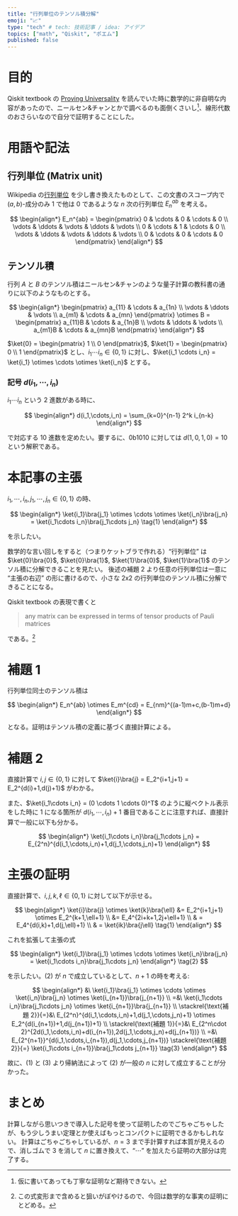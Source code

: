 ```yaml
---
title: "行列単位のテンソル積分解"
emoji: "📈"
type: "tech" # tech: 技術記事 / idea: アイデア
topics: ["math", "Qiskit", "ポエム"]
published: false
---
```


# 目的

Qiskit textbook の [Proving Universality](https://qiskit.org/textbook/ch-gates/proving-universality.html) を読んでいた時に数学的に非自明な内容があったので、ニールセン&チャンとかで調べるのも面倒くさいし[^1]、線形代数のおさらいなので自分で証明することにした。

[^1]: 仮に書いてあっても丁寧な証明など期待できない。

# 用語や記法

## 行列単位 (Matrix unit)

Wikipedia の[行列単位](https://ja.wikipedia.org/wiki/%E8%A1%8C%E5%88%97%E5%8D%98%E4%BD%8D) を少し書き換えたものとして、この文書のスコープ内で $(a,b)$-成分のみ 1 で他は 0 であるような $n$ 次の行列単位 $E_n^{ab}$ を考える。

$$
\begin{align*}
E_n^{ab} = \begin{pmatrix}
0 & \cdots & 0 & \cdots & 0 \\
\vdots & \ddots & \vdots & \ddots & \vdots \\
0 & \cdots & 1 & \cdots & 0 \\
\vdots & \ddots & \vdots & \ddots & \vdots \\
0 & \cdots & 0 & \cdots & 0
\end{pmatrix}
\end{align*}
$$

## テンソル積

行列 $A$ と $B$ のテンソル積はニールセン&チャンのような量子計算の教科書の通りに以下のようなものとする。

$$
\begin{align*}
\begin{pmatrix}
a_{11} & \cdots & a_{1n} \\
\vdots & \ddots & \vdots \\
a_{m1} & \cdots & a_{mn}
\end{pmatrix} \otimes B = \begin{pmatrix}
a_{11}B & \cdots & a_{1n}B \\
\vdots & \ddots & \vdots \\
a_{m1}B & \cdots & a_{mn}B
\end{pmatrix}
\end{align*}
$$

$\ket{0} = \begin{pmatrix} 1 \\ 0 \end{pmatrix}$, $\ket{1} = \begin{pmatrix} 0 \\ 1 \end{pmatrix}$ とし、$i_1\cdots i_n \in \{0,1\}$ に対し、$\ket{i_1 \cdots i_n} = \ket{i_1} \otimes \cdots \otimes \ket{i_n}$ とする。

### 記号 $d(i_1,\cdots,i_n)$

$i_1\cdots i_n$ という 2 進数がある時に、

$$
\begin{align*}
d(i_1,\cdots,i_n) = \sum_{k=0}^{n-1} 2^k i_{n-k}
\end{align*}
$$

で対応する 10 進数を定めたい。要するに、0b1010 に対しては $d(1,0,1,0) = 10$ という解釈である。

# 本記事の主張

$i_1,\cdots,i_n,j_1,\cdots,j_n \in \{0,1\}$ の時、

$$
\begin{align*}
\ket{i_1}\bra{j_1} \otimes \cdots \otimes \ket{i_n}\bra{j_n} = \ket{i_1\cdots i_n}\bra{j_1\cdots j_n}
\tag{1}
\end{align*}
$$

を示したい。

数学的な言い回しをすると（つまりケットブラで作れる）“行列単位” は $\ket{0}\bra{0}$, $\ket{0}\bra{1}$, $\ket{1}\bra{0}$, $\ket{1}\bra{1}$ のテンソル積に分解できることを見たい。
後述の補題 2 より任意の行列単位は一意に “主張の右辺” の形に書けるので、小さな 2x2 の行列単位のテンソル積に分解できることになる。

Qiskit textbook の表現で書くと

> any matrix can be expressed in terms of tensor products of Pauli matrices

である。[^2]

[^2]: この式変形まで含めると狙いがぼやけるので、今回は数学的な事実の証明にとどめる。

# 補題 1

行列単位同士のテンソル積は

$$
\begin{align*}
E_n^{ab} \otimes E_m^{cd} = E_{nm}^{(a-1)m+c,(b-1)m+d}
\end{align*}
$$

となる。証明はテンソル積の定義に基づく直接計算による。

# 補題 2

直接計算で $i,j \in \{0,1\}$ に対して $\ket{i}\bra{j} = E_2^{i+1,j+1} = E_2^{d(i)+1,d(j)+1}$ がわかる。

また、$\ket{i_1\cdots i_n} = (0 \cdots 1 \cdots 0)^T$ のように縦ベクトル表示をした時に 1 になる箇所が $d(i_1,\cdots,i_n)+1$ 番目であることに注意すれば、直接計算で一般に以下も分かる。

$$
\begin{align*}
\ket{i_1\cdots i_n}\bra{j_1\cdots j_n} = E_{2^n}^{d(i_1,\cdots,i_n)+1,d(j_1,\cdots,j_n)+1}
\end{align*}
$$

# 主張の証明

直接計算で、$i,j,k,\ell \in \{0,1\}$
に対して以下が示せる。

$$
\begin{align*}
\ket{i}\bra{j} \otimes \ket{k}\bra{\ell} &= E_2^{i+1,j+1} \otimes E_2^{k+1,\ell+1} \\
&= E_4^{2i+k+1,2j+\ell+1} \\
& = E_4^{d(i,k)+1,d(j,\ell)+1} \\
& = \ket{ik}\bra{j\ell}
\tag{1}
\end{align*}
$$

これを拡張して主張の式

$$
\begin{align*}
\ket{i_1}\bra{j_1} \otimes \cdots \otimes \ket{i_n}\bra{j_n} = \ket{i_1\cdots i_n}\bra{j_1\cdots j_n}
\end{align*}
\tag{2}
$$

を示したい。(2) が $n$ で成立しているとして、$n+1$ の時を考える:

$$
\begin{align*}
&\ \ket{i_1}\bra{j_1} \otimes \cdots \otimes \ket{i_n}\bra{j_n} \otimes \ket{i_{n+1}}\bra{j_{n+1}} \\
=&\ \ket{i_1\cdots i_n}\bra{j_1\cdots j_n} \otimes \ket{i_{n+1}}\bra{j_{n+1}} \\
\stackrel{\text{補題 2}}{=}&\ E_{2^n}^{d(i_1,\cdots,i_n)+1,d(j_1,\cdots,j_n)+1} \otimes E_2^{d(i_{n+1})+1,d(j_{n+1})+1} \\
\stackrel{\text{補題 1}}{=}&\ E_{2^n\cdot 2}^{2d(i_1,\cdots,i_n)+d(i_{n+1}),2d(j_1,\cdots,j_n)+d(j_{n+1})} \\
=&\ E_{2^{n+1}}^{d(i_1,\cdots,i_{n+1}),d(j_1,\cdots,j_{n+1})} \stackrel{\text{補題 2}}{=} \ket{i_1\cdots i_{n+1}}\bra{j_1\cdots j_{n+1}}
\tag{3}
\end{align*}
$$

故に、(1) と (3) より帰納法によって (2) が一般の $n$ に対して成立することが分かった。

# まとめ

計算しながら思いつきで導入した記号を使って証明したのでごちゃごちゃしたが、もう少しうまい定理とか使えばもっとコンパクトに証明できるかもしれない。
計算はごちゃごちゃしているが、$n=3$ まで手計算すれば本質が見えるので、消しゴムで 3 を消して $n$ に置き換えて、“$\cdots$” を加えたら証明の大部分は完了する。

